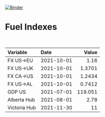 [![Binder](https://mybinder.org/badge_logo.svg)](https://mybinder.org/v2/gh/AyrtonB/Global-Gas-Prices/master)

# Fuel Indexes

<br>

| Variable     | Date       |    Value |
|:-------------|:-----------|---------:|
| FX US->EU    | 2021-10-01 |   1.16   |
| FX US->UK    | 2021-10-01 |   1.3701 |
| FX CA->US    | 2021-10-01 |   1.2434 |
| FX US->AL    | 2021-10-01 |   0.7412 |
| GDP US       | 2021-07-01 | 119.051  |
| Alberta Hub  | 2021-08-01 |   2.78   |
| Victoria Hub | 2021-11-30 |  11      |
